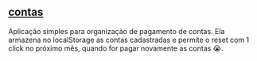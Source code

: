 ## [contas](https://daniel-paschoalinoto.github.io/contas/)
Aplicação simples para organização de pagamento de contas.
Ela armazena no localStorage as contas cadastradas e permite o reset com 1 click no próximo mês, quando for pagar novamente as contas 😭.